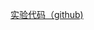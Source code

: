 [实验代码（github)](https://github.com/chengwenwu/algorithms-analysis-and-design/tree/master/BFS-DFS--TPST-SCC)
